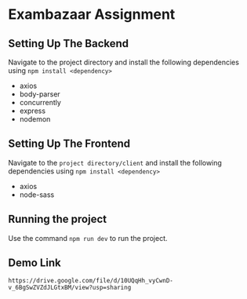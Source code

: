 # Exambazaar Assignment

## Setting Up The Backend

Navigate to the project directory and install the following dependencies using `npm install <dependency>`

* axios
* body-parser
* concurrently
* express
* nodemon

## Setting Up The Frontend

Navigate to the `project directory/client` and install the following dependencies using `npm install <dependency>`

* axios
* node-sass

## Running the project

Use the command `npm run dev` to run the project.

## Demo Link

`https://drive.google.com/file/d/10UQqHh_vyCwnD-v_6BgSwZVZdJLGtxBM/view?usp=sharing`
